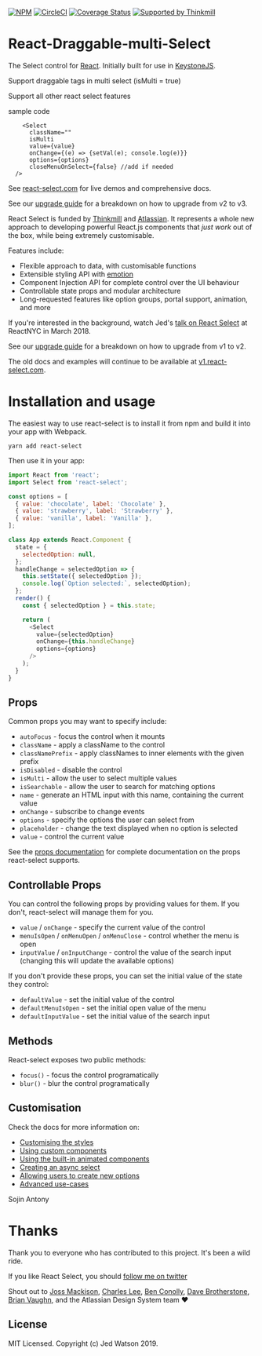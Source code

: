 [![NPM](https://img.shields.io/npm/v/react-select.svg)](https://www.npmjs.com/package/react-select)
[![CircleCI](https://circleci.com/gh/JedWatson/react-select/tree/master.svg?style=shield)](https://circleci.com/gh/JedWatson/react-select/tree/master)
[![Coverage Status](https://coveralls.io/repos/JedWatson/react-select/badge.svg?branch=master&service=github)](https://coveralls.io/github/JedWatson/react-select?branch=master)
[![Supported by Thinkmill](https://thinkmill.github.io/badge/heart.svg)](http://thinkmill.com.au/?utm_source=github&utm_medium=badge&utm_campaign=react-select)

# React-Draggable-multi-Select

The Select control for [React](https://reactjs.com). Initially built for use in [KeystoneJS](http://www.keystonejs.com).

Support draggable tags in multi select (isMulti = true)

Support all other react select features

sample code 
```
    <Select
      className=""
      isMulti
      value={value}
      onChange={(e) => {setVal(e); console.log(e)}}
      options={options}
      closeMenuOnSelect={false} //add if needed
  />
```
See [react-select.com](https://www.react-select.com) for live demos and comprehensive docs.

See our [upgrade guide](https://github.com/JedWatson/react-select/issues/3585) for a breakdown on how to upgrade from v2 to v3.

React Select is funded by [Thinkmill](https://www.thinkmill.com.au) and [Atlassian](https://atlaskit.atlassian.com). It represents a whole new approach to developing powerful React.js components that _just work_ out of the box, while being extremely customisable.

Features include:

- Flexible approach to data, with customisable functions
- Extensible styling API with [emotion](https://emotion.sh)
- Component Injection API for complete control over the UI behaviour
- Controllable state props and modular architecture
- Long-requested features like option groups, portal support, animation, and more

If you're interested in the background, watch Jed's [talk on React Select](https://youtu.be/Eb2wy-HNGMo) at ReactNYC in March 2018.

See our [upgrade guide](https://react-select.com/upgrade-guide) for a breakdown on how to upgrade from v1 to v2.

The old docs and examples will continue to be available at [v1.react-select.com](https://v1.react-select.com).

# Installation and usage

The easiest way to use react-select is to install it from npm and build it into your app with Webpack.

```
yarn add react-select
```

Then use it in your app:

```js
import React from 'react';
import Select from 'react-select';

const options = [
  { value: 'chocolate', label: 'Chocolate' },
  { value: 'strawberry', label: 'Strawberry' },
  { value: 'vanilla', label: 'Vanilla' },
];

class App extends React.Component {
  state = {
    selectedOption: null,
  };
  handleChange = selectedOption => {
    this.setState({ selectedOption });
    console.log(`Option selected:`, selectedOption);
  };
  render() {
    const { selectedOption } = this.state;

    return (
      <Select
        value={selectedOption}
        onChange={this.handleChange}
        options={options}
      />
    );
  }
}
```

## Props

Common props you may want to specify include:

- `autoFocus` - focus the control when it mounts
- `className` - apply a className to the control
- `classNamePrefix` - apply classNames to inner elements with the given prefix
- `isDisabled` - disable the control
- `isMulti` - allow the user to select multiple values
- `isSearchable` - allow the user to search for matching options
- `name` - generate an HTML input with this name, containing the current value
- `onChange` - subscribe to change events
- `options` - specify the options the user can select from
- `placeholder` - change the text displayed when no option is selected
- `value` - control the current value

See the [props documentation](https://www.react-select.com/props) for complete documentation on the props react-select supports.

## Controllable Props

You can control the following props by providing values for them. If you don't, react-select will manage them for you.

- `value` / `onChange` - specify the current value of the control
- `menuIsOpen` / `onMenuOpen` / `onMenuClose` - control whether the menu is open
- `inputValue` / `onInputChange` - control the value of the search input (changing this will update the available options)

If you don't provide these props, you can set the initial value of the state they control:

- `defaultValue` - set the initial value of the control
- `defaultMenuIsOpen` - set the initial open value of the menu
- `defaultInputValue` - set the initial value of the search input

## Methods

React-select exposes two public methods:

- `focus()` - focus the control programatically
- `blur()` - blur the control programatically

## Customisation

Check the docs for more information on:

- [Customising the styles](https://www.react-select.com/styles)
- [Using custom components](https://www.react-select.com/components)
- [Using the built-in animated components](https://www.react-select.com/home#animated-components)
- [Creating an async select](https://www.react-select.com/async)
- [Allowing users to create new options](https://www.react-select.com/creatable)
- [Advanced use-cases](https://www.react-select.com/advanced)


Sojin Antony

# Thanks

Thank you to everyone who has contributed to this project. It's been a wild ride.

If you like React Select, you should [follow me on twitter](https://twitter.com/jedwatson)

Shout out to [Joss Mackison](https://github.com/jossmac), [Charles Lee](https://github.com/gwyneplaine), [Ben Conolly](https://github.com/Noviny), [Dave Brotherstone](https://github.com/bruderstein), [Brian Vaughn](https://github.com/bvaughn), and the Atlassian Design System team ❤️

## License

MIT Licensed. Copyright (c) Jed Watson 2019.
